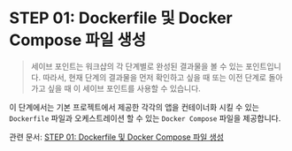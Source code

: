 # STEP 01: Dockerfile 및 Docker Compose 파일 생성

> 세이브 포인트는 워크샵의 각 단계별로 완성된 결과물을 볼 수 있는 포인트입니다. 따라서, 현재 단계의 결과물을 먼저 확인하고 싶을 때 또는 이전 단계로 돌아가고 싶을 때 이 세이브 포인트를 사용할 수 있습니다.

이 단계에서는 기본 프로젝트에서 제공한 각각의 앱을 컨테이너화 시킬 수 있는 `Dockerfile` 파일과 오케스트레이션 할 수 있는 `Docker Compose` 파일을 제공합니다.

관련 문서: [STEP 01: Dockerfile 및 Docker Compose 파일 생성](../../docs/step-01.md)
